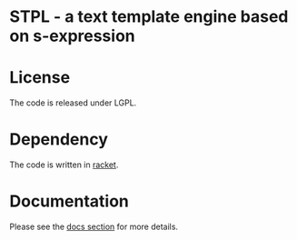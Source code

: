 STPL - a text template engine based on s-expression
===================================================

License
=====

The code is released under LGPL.

Dependency
=========

The code is written in [racket](http://racket-lang.org).

Documentation
==========

Please see the [docs section](doc) for more details. 

